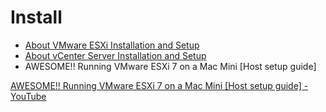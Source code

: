 # Install

- [About VMware ESXi Installation and Setup](https://docs.vmware.com/en/VMware-vSphere/7.0/com.vmware.esxi.install.doc/GUID-B2F01BF5-078A-4C7E-B505-5DFFED0B8C38.html)
- [About vCenter Server Installation and Setup](https://docs.vmware.com/en/VMware-vSphere/7.0/com.vmware.vcenter.install.doc/GUID-8DC3866D-5087-40A2-8067-1361A2AF95BD.html)
- AWESOME!! Running VMware ESXi 7 on a Mac Mini [Host setup guide]

[AWESOME!! Running VMware ESXi 7 on a Mac Mini [Host setup guide] - YouTube](https://www.youtube.com/watch?v=1ekS-tH_-o8)